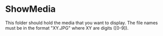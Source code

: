 # ShowMedia

This folder should hold the media that you want to display.
The file names must be in the format "XY.JPG" where XY are digits ([0-9]).
